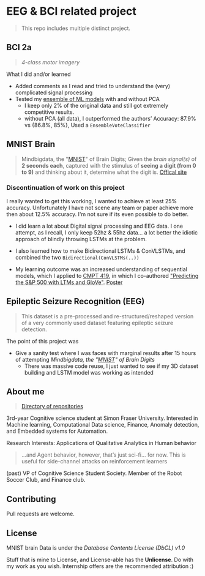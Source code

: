 



# EEG & BCI related project 

> This repo includes multiple distinct project. 



## BCI 2a

> *4-class motor imagery*

What I did and/or learned

* Added comments as I read and tried to understand the (very) complicated signal processing 
* Tested my [ensemble of ML models](https://github.com/alik604/The-Best-Ensemble) with and without PCA
  * I keep only 2% of the original data and still got extremely competitive results. 
  * without PCA (all data), I outperformed the authors’ Accuracy: 87.9% vs {86.8%, 85%}, Used a `EnsembleVoteClassifier`



## MNIST Brain 

> Mindbigdata, the "[MNIST](http://yann.lecun.com/exdb/mnist/)" of Brain Digits; Given the _brain signal(s)_ of **2 seconds each**, captured with the stimulus of **seeing a digit (from 0 to 9)** and thinking about it, determine what the digit is. [Offical site](http://www.mindbigdata.com/opendb/index.html)

### Discontinuation of work on this project

I really wanted to get this working, I wanted to achieve at least 25% accuracy. 
Unfortunately I have not scene any team or paper achieve more then about 12.5% accuracy. I'm not sure if its even possible to do better. 

* I did learn a lot about Digital signal processing and EEG data. I one attempt, as I recall, I only keep 52hz & 55hz data... a lot better the idiotic approach of blindly throwing LSTMs at the problem.  
* I also learned how to make Bidirectional LSTMs & ConVLSTMs, and combined the two  `Bidirectional(ConVLSTMs(..))` 

* My learning outcome was an increased understanding of sequential models, which I applied to [CMPT 419](https://github.com/alik604/CMPT-419), in which I co-authored ["Predicting the S&P 500 with LTMs and GloVe"](https://github.com/alik604/CMPT-419/blob/master/report.pdf). [Poster](https://github.com/alik604/CMPT-419/blob/master/ML_final_project%20poster.pdf)



## Epileptic Seizure Recognition (EEG)

> This dataset is a pre-processed and re-structured/reshaped version of a very commonly used dataset featuring epileptic seizure detection.

The point of this project was

* Give a sanity test where I was faces with marginal results after 15 hours of attempting *Mindbigdata, the "[MNIST](http://yann.lecun.com/exdb/mnist/)" of Brain Digits*  
  * There was massive code reuse, I just wanted to see if my 3D dataset building and LSTM model was working as intended







## About me

> [Directory of repositories](https://github.com/alik604/ReadMe/blob/master/README.md)

3rd-year Cognitive science student at Simon Fraser University. Interested in Machine learning, Computational Data science, Finance, Anomaly detection, and Embedded systems for Automation.

Research Interests: Applications of Qualitative Analytics in Human behavior

> ...and Agent behavior, however, that’s just sci-fi... for now. This is useful for side-channel attacks on reinforcement learners

(past) VP of Cognitive Science Student Society. Member of the Robot Soccer Club, and Finance club.

## Contributing

Pull requests are welcome.

## License

MNIST brain Data is under the _Database Contents License (DbCL) v1.0_

Stuff that is mine to License, and License-able has the **Unlicense**. Do with my work as you wish.  Internship offers are the recommended attribution :) 
